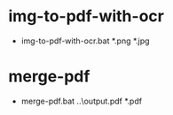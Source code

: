 # img-to-pdf-with-ocr
  * img-to-pdf-with-ocr.bat *.png *.jpg

# merge-pdf
  * merge-pdf.bat ..\output.pdf *.pdf
